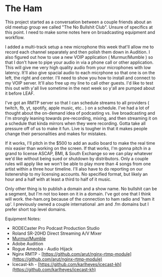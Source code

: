 # The Ham

This project started as a conversation between a couple friends about an old meetup group we called "The No Bullshit Club". Unsure of specifics at this point. I need to make some notes here on broadcasting equipment and workflow. 

I added a multi-track setup a new microphone this week that'll allow me to record each channel separately and then polish them down in Audition. I also figured out how to use a new VOIP application ( Murmur/Mumble ) so that I don't have to pipe your audio in via a phone call or other application. This will give me very high quality audio from your microphones with low latency. It'll also give spacial audio to each micrphone so that one is on the left, the right and center. I'll need to show you how to install and connect to my VOIP server. It'll also free up my line to call other guests. I'd like to test this out with y'all live sometime in the next week so y'all are pumped about it before LEAF. 

I've got an RMTP server so that I can schedule streams to all providers ( twitch, fb, yt, spotify, apple music, etc.. ) on a schedule. I've had a lot of thought about the on-demand idea of podcasting vs. live broadcasting and I'm strongly leaning towards pre-recording, mixing, and then streaming it on a schedule that kinda mirrors when they were recording. Gotta take all pressure off of us to make it fun. Live is tougher in that it makes people change their personalities and makes for mistakes. 

If it works, I'll pitch in the $500 to add an audio board to make the real time mix easier than working on the screen. If that works, I'm gonna pitch in a grand to license ASCAP, BMI, & South Exchange so we can play whatever we'd like without being sued or shutdown by distributors.  Only a couple rules will apply like we won't be able to play more than 4 songs from one artist within a three hour timeline. I'll also have to do reporting on our listenership to my licensing accounts. No specified format, but likely an hour and a half with at least a third to half of it music. 

Only other thing is to publish a domain and a show name. No bullshit can be a segment, but I'm not too keen on it in a domain. I've got one that I think will work. the-ham.org because of the connection to ham radio and 'ham it up'. I previously owned a couple international .am and .fm domains but I prefer short top level domains. 

Equipment Notes: 
- RODECaster Pro Podcast Production Studio
- Roland SR-20HD Direct Streaming A/V Mixer
- [Murmur/Mumble](https://wiki.mumble.info/wiki/Main_Page)
- Adobe Audition 
- Rogue Ameoba - Audio Hijack
- Nginx RMTP - [https://github.com/arut/nginx-rtmp-module](https://github.com/arut/nginx-rtmp-module)
- Icecast-kh  - [https://github.com/karlheyes/icecast-kh](https://github.com/karlheyes/icecast-kh)